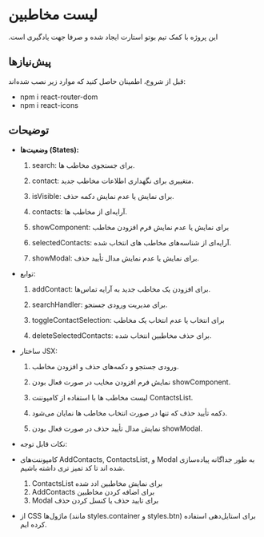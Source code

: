 # لیست مخاطبین

 .این پروژه با کمک تیم بوتو استارت ایجاد شده و صرفا جهت یادگیری است

## پیش‌نیازها

قبل از شروع، اطمینان حاصل کنید که موارد زیر نصب شده‌اند:

- npm i react-router-dom
- npm i react-icons

## توضیحات

+ **وضعیت‌ها (States):**

    1. search: برای جستجوی مخاطب ها.

    1. contact: متغییری برای نگهداری اطلاعات مخاطب جدید.

    1. isVisible: برای نمایش یا عدم نمایش دکمه حذف.

    1. contacts: آرایه‌ای از مخاطب ها.

    1. showComponent: برای نمایش یا عدم نمایش فرم افزودن مخاطب

    1. selectedContacts: آرایه‌ای از شناسه‌های مخاطب های انتخاب شده.

    1. showModal: برای نمایش یا عدم نمایش مدال تأیید حذف.

+ توابع:

    1. addContact: برای افزودن یک مخاطب جدید به آرایه تماس‌ها.

    1. searchHandler: برای مدیریت ورودی جستجو.

    1. toggleContactSelection: برای انتخاب یا عدم انتخاب یک مخاطب

    1. deleteSelectedContacts: برای حذف مخاطبین انتخاب شده.

+ ساختار JSX:

   1. ورودی جستجو و دکمه‌های حذف و افزودن مخاطب.

   1. نمایش فرم افزودن مخایب در صورت فعال بودن showComponent.

   1. لیست مخاطب ها با استفاده از کامپوننت ContactsList.

   1. دکمه تأیید حذف که تنها در صورت انتخاب مخاطب ها نمایان می‌شود.

   1. نمایش مدال تأیید حذف در صورت فعال بودن showModal.

+ نکات قابل توجه:

+ کامپوننت‌های AddContacts, ContactsList, و Modal به طور جداگانه پیاده‌سازی شده اند تا کد تمیز تری داشته باشیم.
   1. ContactsList  برای نمایش مخاطبین ادد شده  
   1. AddContacts  برای اضافه کردن مخاطبین
   1. Modal برای تایید حذف یا کنسل کردن حذف 

+ از CSS ماژول‌ها (مانند styles.container و styles.btn) برای استایل‌دهی استفاده کرده ایم.
